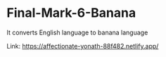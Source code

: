 # Final-Mark-6-Banana

It converts English language to banana language

Link: https://affectionate-yonath-88f482.netlify.app/
